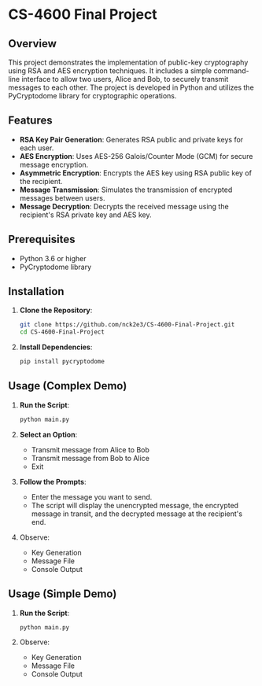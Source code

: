 # CS-4600 Final Project

## Overview

This project demonstrates the implementation of public-key cryptography using RSA and AES encryption techniques. It includes a simple command-line interface to allow two users, Alice and Bob, to securely transmit messages to each other. The project is developed in Python and utilizes the PyCryptodome library for cryptographic operations.

## Features

- **RSA Key Pair Generation**: Generates RSA public and private keys for each user.
- **AES Encryption**: Uses AES-256 Galois/Counter Mode (GCM) for secure message encryption.
- **Asymmetric Encryption**: Encrypts the AES key using RSA public key of the recipient.
- **Message Transmission**: Simulates the transmission of encrypted messages between users.
- **Message Decryption**: Decrypts the received message using the recipient's RSA private key and AES key.

## Prerequisites

- Python 3.6 or higher
- PyCryptodome library

## Installation

1. **Clone the Repository**:
    ```bash
    git clone https://github.com/nck2e3/CS-4600-Final-Project.git
    cd CS-4600-Final-Project
    ```

2. **Install Dependencies**:
    ```bash
    pip install pycryptodome
    ```

## Usage (Complex Demo)

1. **Run the Script**:
    ```bash
    python main.py
    ```

2. **Select an Option**:
    - Transmit message from Alice to Bob
    - Transmit message from Bob to Alice
    - Exit

3. **Follow the Prompts**:
    - Enter the message you want to send.
    - The script will display the unencrypted message, the encrypted message in transit, and the decrypted message at the recipient's end.

2. Observe: 
    - Key Generation
    - Message File
    - Console Output

## Usage (Simple Demo)

1. **Run the Script**:
    ```bash
    python main.py
    ```

2. Observe: 
    - Key Generation
    - Message File
    - Console Output
